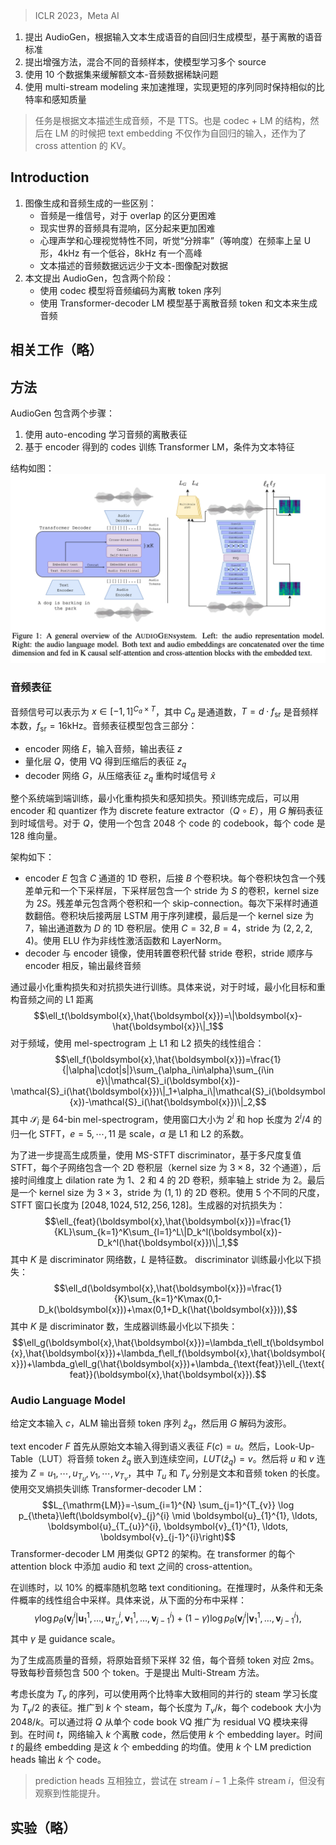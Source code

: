 > ICLR 2023，Meta AI

1. 提出 AudioGen，根据输入文本生成语音的自回归生成模型，基于离散的语音标准
2. 提出增强方法，混合不同的音频样本，使模型学习多个 source
3. 使用 10 个数据集来缓解额文本-音频数据稀缺问题
4. 使用 multi-stream modeling 来加速推理，实现更短的序列同时保持相似的比特率和感知质量

> 任务是根据文本描述生成音频，不是 TTS。也是 codec + LM 的结构，然后在 LM 的时候把 text embedding 不仅作为自回归的输入，还作为了 cross attention 的 KV。

## Introduction
1. 图像生成和音频生成的一些区别：
    + 音频是一维信号，对于 overlap 的区分更困难
    + 现实世界的音频具有混响，区分起来更加困难
    + 心理声学和心理视觉特性不同，听觉“分辨率”（等响度）在频率上呈 U 形，4kHz 有一个低谷，8kHz 有一个高峰
    + 文本描述的音频数据远远少于文本-图像配对数据
2. 本文提出 AudioGen，包含两个阶段：
    + 使用 codec 模型将音频编码为离散 token 序列
    + 使用 Transformer-decoder LM 模型基于离散音频 token 和文本来生成音频

## 相关工作（略）

## 方法
AudioGen 包含两个步骤：
1. 使用 auto-encoding 学习音频的离散表征
2. 基于 encoder 得到的 codes 训练 Transformer LM，条件为文本特征

结构如图：
![](image/Pasted%20image%2020241010111253.png)

### 音频表征

音频信号可以表示为 $x \in [-1, 1]^{C_a \times T}$，其中 $C_a$ 是通道数，$T = d \cdot f_{\text{sr}}$ 是音频样本数，$f_{\text{sr}} = 16\text{kHz}$。音频表征模型包含三部分：
+ encoder 网络 $E$，输入音频，输出表征 $z$
+ 量化层 $Q$，使用 VQ 得到压缩后的表征 $z_q$
+ decoder 网络 $G$，从压缩表征 $z_q$ 重构时域信号 $\hat{x}$

整个系统端到端训练，最小化重构损失和感知损失。预训练完成后，可以用 encoder 和 quantizer 作为 discrete feature extractor（$Q \circ E$），用 $G$ 解码表征到时域信号。对于 $Q$，使用一个包含 2048 个 code 的 codebook，每个 code 是 128 维向量。

架构如下：
+ encoder $E$ 包含 $C$ 通道的 1D 卷积，后接 $B$ 个卷积块。每个卷积块包含一个残差单元和一个下采样层，下采样层包含一个 stride 为 $S$ 的卷积，kernel size 为 $2S$。残差单元包含两个卷积和一个 skip-connection。每次下采样时通道数翻倍。卷积块后接两层 LSTM 用于序列建模，最后是一个 kernel size 为 7，输出通道数为 $D$ 的 1D 卷积层。使用 $C = 32, B = 4$，stride 为 $(2, 2, 2, 4)$。使用 ELU 作为非线性激活函数和 LayerNorm。
+ decoder 与 encoder 镜像，使用转置卷积代替 stride 卷积，stride 顺序与 encoder 相反，输出最终音频

通过最小化重构损失和对抗损失进行训练。具体来说，对于时域，最小化目标和重构音频之间的 L1 距离 $$\ell_t(\boldsymbol{x},\hat{\boldsymbol{x}})=\|\boldsymbol{x}-\hat{\boldsymbol{x}}\|_1$$
对于频域，使用 mel-spectrogram 上 L1 和 L2 损失的线性组合：
$$\ell_f(\boldsymbol{x},\hat{\boldsymbol{x}})=\frac{1}{|\alpha|\cdot|s|}\sum_{\alpha_i\in\alpha}\sum_{i\in e}\|\mathcal{S}_i(\boldsymbol{x})-\mathcal{S}_i(\hat{\boldsymbol{x}})\|_1+\alpha_i\|\mathcal{S}_i(\boldsymbol{x})-\mathcal{S}_i(\hat{\boldsymbol{x}})\|_2,$$
其中 $\mathcal{S}_i$ 是 64-bin mel-spectrogram，使用窗口大小为 $2^i$ 和 hop 长度为 $2^i/4$ 的归一化 STFT，$e = 5, \cdots, 11$ 是 scale，$\alpha$ 是 L1 和 L2 的系数。

为了进一步提高生成质量，使用 MS-STFT discriminator，基于多尺度复值 STFT，每个子网络包含一个 2D 卷积层（kernel size 为 $3 \times 8$，32 个通道），后接时间维度上 dilation rate 为 1、2 和 4 的 2D 卷积，频率轴上 stride 为 2。最后是一个 kernel size 为 $3 \times 3$，stride 为 $(1, 1)$ 的 2D 卷积。使用 5 个不同的尺度，STFT 窗口长度为 $[2048, 1024, 512, 256, 128]$。生成器的对抗损失为：
$$\ell_{feat}(\boldsymbol{x},\hat{\boldsymbol{x}})=\frac{1}{KL}\sum_{k=1}^K\sum_{l=1}^L\|D_k^l(\boldsymbol{x})-D_k^l(\hat{\boldsymbol{x}})\|_1,$$
其中 $K$ 是 discriminator 网络数，$L$ 是特征数。
discriminator 训练最小化以下损失：
$$\ell_d(\boldsymbol{x},\hat{\boldsymbol{x}})=\frac{1}{K}\sum_{k=1}^K\max(0,1-D_k(\boldsymbol{x}))+\max(0,1+D_k(\hat{\boldsymbol{x}})),$$
其中 $K$ 是 discriminator 数，生成器训练最小化以下损失：
$$\ell_g(\boldsymbol{x},\hat{\boldsymbol{x}})=\lambda_t\ell_t(\boldsymbol{x},\hat{\boldsymbol{x}})+\lambda_f\ell_f(\boldsymbol{x},\hat{\boldsymbol{x}})+\lambda_g\ell_g(\hat{\boldsymbol{x}})+\lambda_{\text{feat}}\ell_{\text{feat}}(\boldsymbol{x},\hat{\boldsymbol{x}}).$$

### Audio Language Model

给定文本输入 $c$，ALM 输出音频 token 序列 $\hat{z}_q$，然后用 $G$ 解码为波形。

text encoder $F$ 首先从原始文本输入得到语义表征 $F(c) = u$。然后，Look-Up-Table（LUT）将音频 token $\hat{z}_q$ 嵌入到连续空间，$LUT(\hat{z}_q) = v$。然后将 $u$ 和 $v$ 连接为 $Z = u_1, \cdots, u_{T_u}, v_1, \cdots, v_{T_v}$，其中 $T_u$ 和 $T_v$ 分别是文本和音频 token 的长度。
使用交叉熵损失训练 Transformer-decoder LM：
$$L_{\mathrm{LM}}=-\sum_{i=1}^{N} \sum_{j=1}^{T_{v}} \log p_{\theta}\left(\boldsymbol{v}_{j}^{i} \mid \boldsymbol{u}_{1}^{1}, \ldots, \boldsymbol{u}_{T_{u}}^{i}, \boldsymbol{v}_{1}^{1}, \ldots, \boldsymbol{v}_{j-1}^{i}\right)$$
Transformer-decoder LM 用类似 GPT2 的架构。在 transformer 的每个 attention block 中添加 audio 和 text 之间的 cross-attention。

在训练时，以 10% 的概率随机忽略 text conditioning。在推理时，从条件和无条件概率的线性组合中采样。具体来说，从下面的分布中采样：
$$\gamma\log p_{\theta}(\boldsymbol{v}_{j}^{i}|\boldsymbol{u}_{1}^{1},\ldots,\boldsymbol{u}_{{T_{u}}}^{i},\boldsymbol{v}_{1}^{1},\ldots,\boldsymbol{v}_{j-1}^{i})+(1-\gamma)\log p_{\theta}(\boldsymbol{v}_{j}^{i}|\boldsymbol{v}_{1}^{1},\ldots,\boldsymbol{v}_{j-1}^{i}),$$
其中 $\gamma$ 是 guidance scale。

为了生成高质量的音频，将原始音频下采样 32 倍，每个音频 token 对应 2ms。导致每秒音频包含 500 个 token。于是提出 Multi-Stream 方法。

考虑长度为 $T_v$ 的序列，可以使用两个比特率大致相同的并行的 steam 学习长度为 $T_v/2$ 的表征。推广到 $k$ 个 steam，每个长度为 $T_v/k$，每个 codebook 大小为 $2048/k$。可以通过将 $Q$ 从单个 code book VQ 推广为 residual VQ 模块来得到。在时间 $t$，网络输入 $k$ 个离散 code，然后使用 $k$ 个 embedding layer。时间 $t$ 的最终 embedding 是这 $k$ 个 embedding 的均值。使用 $k$ 个 LM prediction heads 输出 $k$ 个 code。
> prediction heads 互相独立，尝试在 stream $i-1$ 上条件 stream $i$，但没有观察到性能提升。

## 实验（略）
